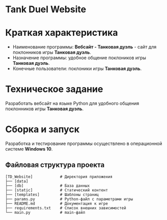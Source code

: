 # Tank Duel Website

# Краткая характеристика
* Наименование программы: **Вебсайт - Танковая дуэль** - сайт для поклонников игры **Танковая дуэль**.
* Назначение программы: удобное общение поклоников игры **Танковая дуэль**.
* Конечные пользователи: поклоники игры **Танковая дуэль**.

# Техническое задание
Разработать вебсайт на языке Python для удобного общения поклонников игры **Танковая дуэль**.

# Сборка и запуск
Разработка и тестирование программы осуществлено в операционной системе **Windows 10**.

## Файловая структура проекта
```text
[TD_Website]            # Директория приложения
├── [data]
├── [db]                # База данных
├── [static]            # Статический контент
├── [templates]         # Шаблоны страниц
├── params.py           # Python-файл с параметрами игры
├── README.md           # Документация к игре
├── requirements.txt    # Список внешних зависимостей
└── main.py             # main-файл
```
